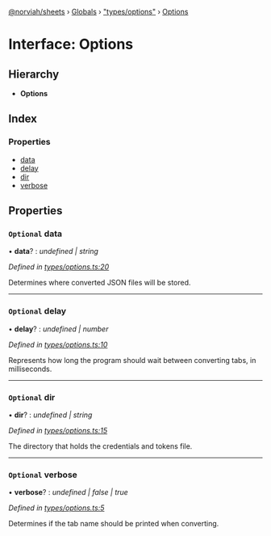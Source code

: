 [@norviah/sheets](../README.md) › [Globals](../globals.md) › ["types/options"](../modules/_types_options_.md) › [Options](_types_options_.options.md)

# Interface: Options

## Hierarchy

* **Options**

## Index

### Properties

* [data](_types_options_.options.md#optional-data)
* [delay](_types_options_.options.md#optional-delay)
* [dir](_types_options_.options.md#optional-dir)
* [verbose](_types_options_.options.md#optional-verbose)

## Properties

### `Optional` data

• **data**? : *undefined | string*

*Defined in [types/options.ts:20](https://github.com/Norviah/sheets/blob/69bd333/src/types/options.ts#L20)*

Determines where converted JSON files will be stored.

___

### `Optional` delay

• **delay**? : *undefined | number*

*Defined in [types/options.ts:10](https://github.com/Norviah/sheets/blob/69bd333/src/types/options.ts#L10)*

Represents how long the program should wait between converting tabs, in milliseconds.

___

### `Optional` dir

• **dir**? : *undefined | string*

*Defined in [types/options.ts:15](https://github.com/Norviah/sheets/blob/69bd333/src/types/options.ts#L15)*

The directory that holds the credentials and tokens file.

___

### `Optional` verbose

• **verbose**? : *undefined | false | true*

*Defined in [types/options.ts:5](https://github.com/Norviah/sheets/blob/69bd333/src/types/options.ts#L5)*

Determines if the tab name should be printed when converting.
